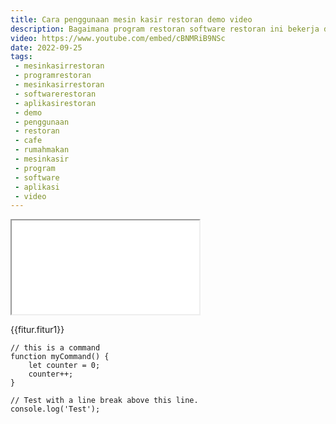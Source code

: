 ```yaml
---
title: Cara penggunaan mesin kasir restoran demo video
description: Bagaimana program restoran software restoran ini bekerja dengan mesin kasir restoran dalam operasionalnya.
video: https://www.youtube.com/embed/cBNMRiB9NSc
date: 2022-09-25
tags:
 - mesinkasirrestoran
 - programrestoran
 - mesinkasirrestoran
 - softwarerestoran
 - aplikasirestoran
 - demo
 - penggunaan
 - restoran
 - cafe
 - rumahmakan
 - mesinkasir
 - program
 - software
 - aplikasi
 - video
---
```


<div class="video">
<iframe src="{{video}}" title="{{title}}"></iframe>
</div>

{{fitur.fitur1}}

```text/2-3
// this is a command
function myCommand() {
	let counter = 0;
	counter++;
}

// Test with a line break above this line.
console.log('Test');
```
